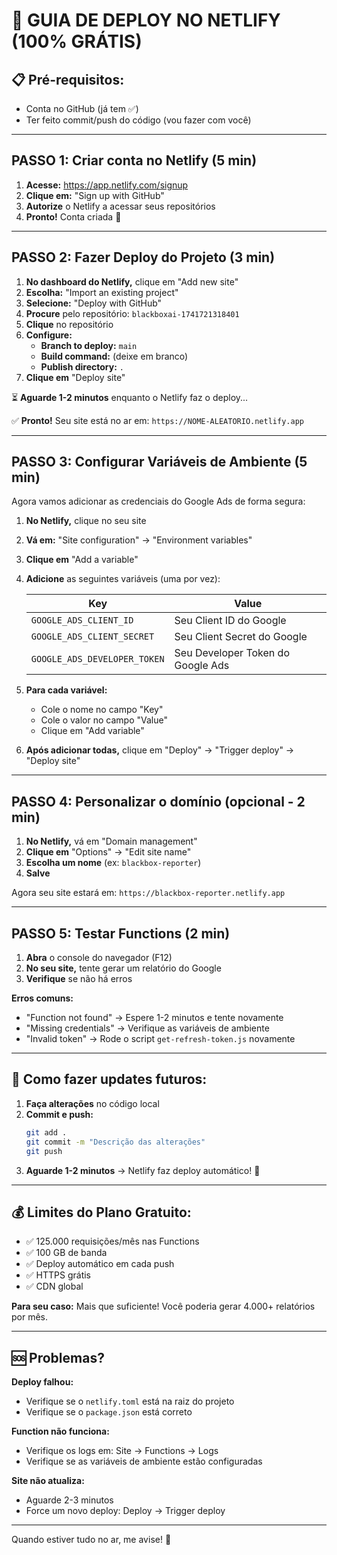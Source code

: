 # 🚀 GUIA DE DEPLOY NO NETLIFY (100% GRÁTIS)

## 📋 Pré-requisitos:
- Conta no GitHub (já tem ✅)
- Ter feito commit/push do código (vou fazer com você)

---

## PASSO 1: Criar conta no Netlify (5 min)

1. **Acesse:** https://app.netlify.com/signup
2. **Clique em:** "Sign up with GitHub"
3. **Autorize** o Netlify a acessar seus repositórios
4. **Pronto!** Conta criada 🎉

---

## PASSO 2: Fazer Deploy do Projeto (3 min)

1. **No dashboard do Netlify,** clique em "Add new site"
2. **Escolha:** "Import an existing project"
3. **Selecione:** "Deploy with GitHub"
4. **Procure** pelo repositório: `blackboxai-1741721318401`
5. **Clique** no repositório
6. **Configure:**
   - **Branch to deploy:** `main`
   - **Build command:** (deixe em branco)
   - **Publish directory:** `.`
7. **Clique em** "Deploy site"

⏳ **Aguarde 1-2 minutos** enquanto o Netlify faz o deploy...

✅ **Pronto!** Seu site está no ar em: `https://NOME-ALEATORIO.netlify.app`

---

## PASSO 3: Configurar Variáveis de Ambiente (5 min)

Agora vamos adicionar as credenciais do Google Ads de forma segura:

1. **No Netlify,** clique no seu site
2. **Vá em:** "Site configuration" → "Environment variables"
3. **Clique em** "Add a variable"
4. **Adicione** as seguintes variáveis (uma por vez):

   | Key | Value |
   |-----|-------|
   | `GOOGLE_ADS_CLIENT_ID` | Seu Client ID do Google |
   | `GOOGLE_ADS_CLIENT_SECRET` | Seu Client Secret do Google |
   | `GOOGLE_ADS_DEVELOPER_TOKEN` | Seu Developer Token do Google Ads |

5. **Para cada variável:**
   - Cole o nome no campo "Key"
   - Cole o valor no campo "Value"
   - Clique em "Add variable"

6. **Após adicionar todas,** clique em "Deploy" → "Trigger deploy" → "Deploy site"

---

## PASSO 4: Personalizar o domínio (opcional - 2 min)

1. **No Netlify,** vá em "Domain management"
2. **Clique em** "Options" → "Edit site name"
3. **Escolha um nome** (ex: `blackbox-reporter`)
4. **Salve**

Agora seu site estará em: `https://blackbox-reporter.netlify.app`

---

## PASSO 5: Testar Functions (2 min)

1. **Abra** o console do navegador (F12)
2. **No seu site,** tente gerar um relatório do Google
3. **Verifique** se não há erros

**Erros comuns:**
- "Function not found" → Espere 1-2 minutos e tente novamente
- "Missing credentials" → Verifique as variáveis de ambiente
- "Invalid token" → Rode o script `get-refresh-token.js` novamente

---

## 🔄 Como fazer updates futuros:

1. **Faça alterações** no código local
2. **Commit e push:**
   ```bash
   git add .
   git commit -m "Descrição das alterações"
   git push
   ```
3. **Aguarde 1-2 minutos** → Netlify faz deploy automático! 🎉

---

## 💰 Limites do Plano Gratuito:

- ✅ 125.000 requisições/mês nas Functions
- ✅ 100 GB de banda
- ✅ Deploy automático em cada push
- ✅ HTTPS grátis
- ✅ CDN global

**Para seu caso:** Mais que suficiente! Você poderia gerar 4.000+ relatórios por mês.

---

## 🆘 Problemas?

**Deploy falhou:**
- Verifique se o `netlify.toml` está na raiz do projeto
- Verifique se o `package.json` está correto

**Function não funciona:**
- Verifique os logs em: Site → Functions → Logs
- Verifique se as variáveis de ambiente estão configuradas

**Site não atualiza:**
- Aguarde 2-3 minutos
- Force um novo deploy: Deploy → Trigger deploy

---

Quando estiver tudo no ar, me avise! 🚀

